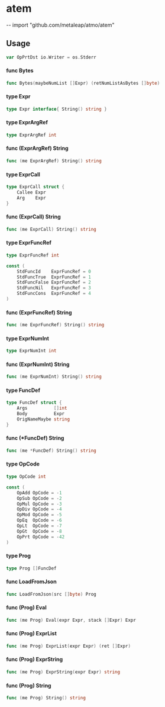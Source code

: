 # atem
--
    import "github.com/metaleap/atmo/atem"


## Usage

```go
var OpPrtDst io.Writer = os.Stderr
```

#### func  Bytes

```go
func Bytes(maybeNumList []Expr) (retNumListAsBytes []byte)
```

#### type Expr

```go
type Expr interface{ String() string }
```


#### type ExprArgRef

```go
type ExprArgRef int
```


#### func (ExprArgRef) String

```go
func (me ExprArgRef) String() string
```

#### type ExprCall

```go
type ExprCall struct {
	Callee Expr
	Arg    Expr
}
```


#### func (ExprCall) String

```go
func (me ExprCall) String() string
```

#### type ExprFuncRef

```go
type ExprFuncRef int
```


```go
const (
	StdFuncId    ExprFuncRef = 0
	StdFuncTrue  ExprFuncRef = 1
	StdFuncFalse ExprFuncRef = 2
	StdFuncNil   ExprFuncRef = 3
	StdFuncCons  ExprFuncRef = 4
)
```

#### func (ExprFuncRef) String

```go
func (me ExprFuncRef) String() string
```

#### type ExprNumInt

```go
type ExprNumInt int
```


#### func (ExprNumInt) String

```go
func (me ExprNumInt) String() string
```

#### type FuncDef

```go
type FuncDef struct {
	Args          []int
	Body          Expr
	OrigNameMaybe string
}
```


#### func (*FuncDef) String

```go
func (me *FuncDef) String() string
```

#### type OpCode

```go
type OpCode int
```


```go
const (
	OpAdd OpCode = -1
	OpSub OpCode = -2
	OpMul OpCode = -3
	OpDiv OpCode = -4
	OpMod OpCode = -5
	OpEq  OpCode = -6
	OpLt  OpCode = -7
	OpGt  OpCode = -8
	OpPrt OpCode = -42
)
```

#### type Prog

```go
type Prog []FuncDef
```


#### func  LoadFromJson

```go
func LoadFromJson(src []byte) Prog
```

#### func (Prog) Eval

```go
func (me Prog) Eval(expr Expr, stack []Expr) Expr
```

#### func (Prog) ExprList

```go
func (me Prog) ExprList(expr Expr) (ret []Expr)
```

#### func (Prog) ExprString

```go
func (me Prog) ExprString(expr Expr) string
```

#### func (Prog) String

```go
func (me Prog) String() string
```
